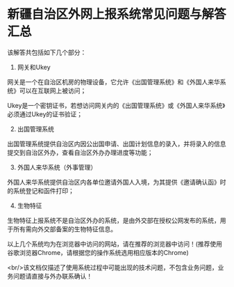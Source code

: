 # 新疆自治区外网上报系统常见问题与解答汇总



该解答共包括如下几个部分：

1. 网关和Ukey

网关是一个在自治区机房的物理设备，它允许《出国管理系统》和《外国人来华系统》可以在互联网上被访问；

Ukey是一个密钥证书，若想访问网关内的《出国管理系统》或《外国人来华系统》必须通过Ukey的证书验证；

2. 出国管理系统

出国管理系统提供自治区内因公出国申请、出国计划信息的录入，并将录入的信息提交到自治区外办，查看自治区外办办理进度等功能；

3. 外国人来华系统（外事管理）

外国人来华系统提供自治区内各单位邀请外国人入境，为其提供《邀请确认函》时的系统登记和函件打印；

4. 生物特征

生物特征上报系统不是自治区外办的系统，是由外交部在授权公网发布的系统，用于所有需向外交部备案的生物特征信息。

以上几个系统均为在浏览器中访问的网站，请在推荐的浏览器中访问！\(推荐使用谷歌浏览器Chrome，请根据您的操作系统选用相应版本的Chrome\)

&lt;br/&gt;该文档仅描述了使用系统过程中可能出现的技术问题，不包含业务问题，业务问题请直接与外办联系确认！

